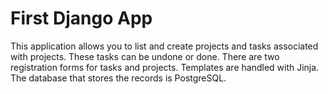 # First Django App

This application allows you to list and create projects and tasks associated with projects. These tasks can be undone or done. There are two registration forms for tasks and projects. Templates are handled with Jinja. The database that stores the records is PostgreSQL.
 
